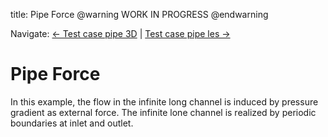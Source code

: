title: Pipe Force
@warning WORK IN PROGRESS @endwarning

Navigate: [&larr; Test case pipe 3D](../index.html)
| [Test case pipe les &rarr;](../PIP_LES/index.html)

# Pipe Force #

In this example, the flow in the infinite long channel is induced by pressure
gradient as external force.
The infinite lone channel is realized by periodic boundaries at inlet and outlet.
